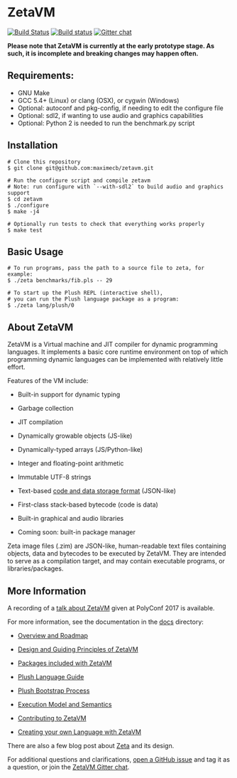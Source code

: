 # ZetaVM

[![Build Status](https://travis-ci.org/zetavm/zetavm.svg?branch=master)](https://travis-ci.org/zetavm/zetavm) [![Build status](https://ci.appveyor.com/api/projects/status/a99mx86i78vjmgln?svg=true)](https://ci.appveyor.com/project/maximecb/zetavm) [![Gitter chat](https://badges.gitter.im/zeta-vm-org/gitter.png)](https://gitter.im/zeta-vm-org/Lobby)

**Please note that ZetaVM is currently at the early prototype stage. As such,
it is incomplete and breaking changes may happen often.**

## Requirements:

- GNU Make
- GCC 5.4+ (Linux) or clang (OSX), or cygwin (Windows)
- Optional: autoconf and pkg-config, if needing to edit the configure file
- Optional: sdl2, if wanting to use audio and graphics capabilities
- Optional: Python 2 is needed to run the benchmark.py script

## Installation

```
# Clone this repository
$ git clone git@github.com:maximecb/zetavm.git

# Run the configure script and compile zetavm
# Note: run configure with `--with-sdl2` to build audio and graphics support
$ cd zetavm
$ ./configure
$ make -j4

# Optionally run tests to check that everything works properly
$ make test
```

## Basic Usage

```
# To run programs, pass the path to a source file to zeta, for example:
$ ./zeta benchmarks/fib.pls -- 29

# To start up the Plush REPL (interactive shell),
# you can run the Plush language package as a program:
$ ./zeta lang/plush/0
```

## About ZetaVM

ZetaVM is a Virtual machine and JIT compiler for dynamic programming languages.
It implements a basic core runtime environment on top of which programming
dynamic languages can be implemented with relatively little effort.

Features of the VM include:

- Built-in support for dynamic typing

- Garbage collection

- JIT compilation

- Dynamically growable objects (JS-like)

- Dynamically-typed arrays (JS/Python-like)

- Integer and floating-point arithmetic

- Immutable UTF-8 strings

- Text-based [code and data storage format](/tests/vm/ex_image.zim) (JSON-like)

- First-class stack-based bytecode (code is data)

- Built-in graphical and audio libraries

- Coming soon: built-in package manager

Zeta image files (.zim) are JSON-like, human-readable text files containing
objects, data and bytecodes to be executed by ZetaVM.
They are intended to serve as a compilation target, and may contain
executable programs, or libraries/packages.

## More Information

A recording of a [talk about ZetaVM](https://eventil.com/presentations/5dszyA) given at PolyConf 2017 is available.

For more information, see the documentation in the [docs](docs) directory:

- [Overview and Roadmap](docs/roadmap.md)

- [Design and Guiding Principles of ZetaVM](docs/design.md)

- [Packages included with ZetaVM](docs/packages.md)

- [Plush Language Guide](docs/plush_guide.md)

- [Plush Bootstrap Process](docs/bootstrap.md)

- [Execution Model and Semantics](docs/exec_model.md)

- [Contributing to ZetaVM](docs/contributing.md)

- [Creating your own Language with ZetaVM](docs/new_language.md)

There are also a few blog post about [Zeta](https://pointersgonewild.com/category/zeta/) and its design.

For additional questions and clarifications, [open a GitHub issue](https://github.com/maximecb/zetavm/issues) and tag it as a question, or join the [ZetaVM Gitter chat](https://gitter.im/zeta-vm-org/Lobby).
